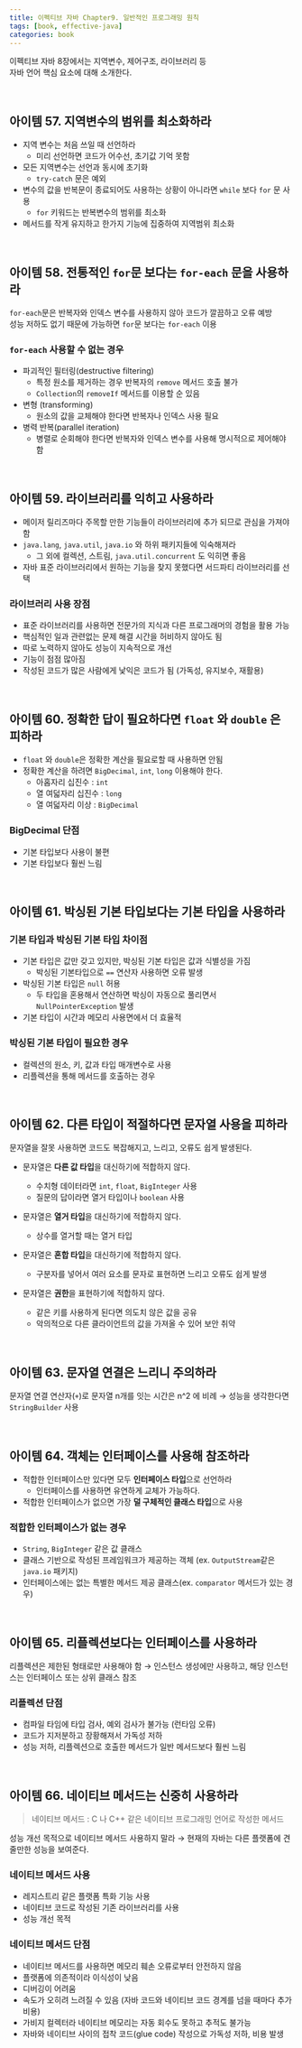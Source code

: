 ```yaml
---
title: 이펙티브 자바 Chapter9. 일반적인 프로그래밍 원칙
tags: [book, effective-java]
categories: book
---
```



이펙티브 자바 8장에서는 지역변수, 제어구조, 라이브러리 등    
자바 언어 핵심 요소에 대해 소개한다.

<!--more-->

<br/>

## 아이템 57. 지역변수의 범위를 최소화하라 

- 지역 변수는 처음 쓰일 때 선언하라
  - 미리 선언하면 코드가 어수선, 초기값 기억 못함
- 모든 지역변수는 선언과 동시에 초기화
  - `try-catch` 문은 예외   
- 변수의 값을 반복문이 종료되어도 사용하는 상황이 아니라면 `while` 보다 `for` 문 사용
  - `for` 키워드는 반복변수의 범위를 최소화
- 메서드를 작게 유지하고 한가지 기능에 집중하여 지역범위 최소화


<br/>

## 아이템 58. 전통적인 `for`문 보다는 `for-each` 문을 사용하라

`for-each`문은 반복자와 인덱스 변수를 사용하지 않아 코드가 깔끔하고 오류 예방  
성능 저하도 없기 때문에 가능하면 `for`문 보다는 `for-each` 이용

### `for-each` 사용할 수 없는 경우
- 파괴적인 필터링(destructive filtering)
  - 특정 원소를 제거하는 경우 반복자의 `remove` 메서드 호출 불가
  - `Collection`의 `removeIf` 메서드를 이용할 순 있음
- 변형 (transforming)
  - 원소의 값을 교체해야 한다면 반복자나 인덱스 사용 필요  
- 병력 반복(parallel iteration)
  - 병렬로 순회해야 한다면 반복자와 인덱스 변수를 사용해 명시적으로 제어해야 함
  
<br/>

## 아이템 59. 라이브러리를 익히고 사용하라

- 메이저 릴리즈마다 주목할 만한 기능들이 라이브러리에 추가 되므로 관심을 가져야 함 
- `java.lang`, `java.util`, `java.io` 와 하위 패키지들에 익숙해져라
  - 그 외에 컬렉션, 스트림, `java.util.concurrent` 도 익히면 좋음
- 자바 표준 라이브러리에서 원하는 기능을 찾지 못했다면 서드파티 라이브러리를 선택  

### 라이브러리 사용 장점
- 표준 라이브러리를 사용하면 전문가의 지식과 다른 프로그래머의 경험을 활용 가능  
- 핵심적인 일과 관련없는 문제 해결 시간을 허비하지 않아도 됨  
- 따로 노력하지 않아도 성능이 지속적으로 개선
- 기능이 점점 많아짐
- 작성된 코드가 많은 사람에게 낯익은 코드가 됨 (가독성, 유지보수, 재활용)

<br/>

## 아이템 60. 정확한 답이 필요하다면 `float` 와 `double` 은 피하라

- `float` 와 `double`은 정확한 계산을 필요로할 때 사용하면 안됨
- 정확한 계산을 하려면 `BigDecimal`, `int`, `long` 이용해야 한다.
  - 아홉자리 십진수 : `int` 
  - 열 여덟자리 십진수 : `long` 
  - 열 여덟자리 이상 : `BigDecimal`
    
### BigDecimal 단점
- 기본 타입보다 사용이 불편
- 기본 타입보다 훨씬 느림

<br/>

## 아이템 61. 박싱된 기본 타입보다는 기본 타입을 사용하라

### 기본 타입과 박싱된 기본 타입 차이점
- 기본 타입은 값만 갖고 있지만, 박싱된 기본 타입은 값과 식별성을 가짐
  - 박싱된 기본타입으로 `==` 연산자 사용하면 오류 발생 
- 박싱된 기본 타입은 `null` 허용
  - 두 타입을 혼용해서 연산하면 박싱이 자동으로 풀리면서 `NullPointerException` 발생
- 기본 타입이 시간과 메모리 사용면에서 더 효율적

### 박싱된 기본 타입이 필요한 경우
- 컬렉션의 원소, 키, 값과 타입 매개변수로 사용
- 리플렉션을 통해 메서드를 호출하는 경우


<br/>

## 아이템 62. 다른 타입이 적절하다면 문자열 사용을 피하라

문자열을 잘못 사용하면 코드도 복잡해지고, 느리고, 오류도 쉽게 발생된다.

- 문자열은 **다른 값 타입**을 대신하기에 적합하지 않다.
  - 수치형 데이터라면 `int`, `float`, `BigInteger` 사용
  - 질문의 답이라면 열거 타입이나 `boolean` 사용
  
- 문자열은 **열거 타입**을 대신하기에 적합하지 않다.
  - 상수를 열거할 때는 열거 타입
  
- 문자열은 **혼합 타입**을 대신하기에 적합하지 않다.
  - 구분자를 넣어서 여러 요소를 문자로 표현하면 느리고 오류도 쉽게 발생 
  
- 문자열은 **권한**을 표현하기에 적합하지 않다.
  - 같은 키를 사용하게 된다면 의도치 않은 값을 공유
  - 악의적으로 다른 클라이언트의 값을 가져올 수 있어 보안 취약

<br/>

## 아이템 63. 문자열 연결은 느리니 주의하라

문자열 연결 연산자(`+`)로 문자열 n개를 잇는 시간은 n^2 에 비례
→ 성능을 생각한다면 `StringBuilder` 사용


<br/>

## 아이템 64. 객체는 인터페이스를 사용해 참조하라

- 적합한 인터페이스만 있다면 모두 **인터페이스 타입**으로 선언하라
  - 인터페이스를 사용하면 유연하게 교체가 가능하다.
- 적합한 인터페이스가 없으면 가장 **덜 구체적인 클래스 타입**으로 사용


### 적합한 인터페이스가 없는 경우
- `String`, `BigInteger` 같은 값 클래스
- 클래스 기반으로 작성된 프레임워크가 제공하는 객체 (ex. `OutputStream`같은 `java.io` 패키지)
- 인터페이스에는 없는 특별한 메서드 제공 클래스(ex. `comparator` 메서드가 있는 경우)

<br/>

## 아이템 65. 리플렉션보다는 인터페이스를 사용하라

리플렉션은 제한된 형태로만 사용해야 함
→ 인스턴스 생성에만 사용하고, 해당 인스턴스는 인터페이스 또는 상위 클래스 참조

### 리플렉션 단점
- 컴파일 타임에 타입 검사, 예외 검사가 불가능 (런타임 오류)
- 코드가 지저분하고 장황해져서 가독성 저하
- 성능 저하, 리플렉션으로 호출한 메서드가 일반 메서드보다 훨씬 느림

<br/>

## 아이템 66. 네이티브 메서드는 신중히 사용하라

> 네이티브 메서드 : C 나 C++ 같은 네이티브 프로그래밍 언어로 작성한 메서드

성능 개선 목적으로 네이티브 메서드 사용하지 말라
→ 현재의 자바는 다른 플랫폼에 견줄만한 성능을 보여준다.

### 네이티브 메서드 사용
- 레지스트리 같은 플랫폼 특화 기능 사용
- 네이티브 코드로 작성된 기존 라이브러리를 사용
- 성능 개선 목적

### 네이티브 메서드 단점
- 네이티브 메서드를 사용하면 메모리 훼손 오류로부터 안전하지 않음
- 플랫폼에 의존적이라 이식성이 낮음
- 디버깅이 어려움
- 속도가 오히려 느려질 수 있음 (자바 코드와 네이티브 코드 경계를 넘을 때마다 추가 비용)
- 가비지 컬렉터라 네이티브 메모리는 자동 회수도 못하고 추적도 불가능
- 자바와 네이티브 사이의 접착 코드(glue code) 작성으로 가독성 저하, 비용 발생

 